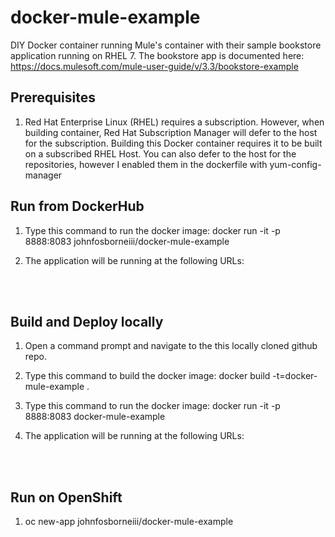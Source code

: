 # docker-mule-example

DIY Docker container running Mule's container with their sample bookstore application running on RHEL 7. The bookstore app is documented here:
https://docs.mulesoft.com/mule-user-guide/v/3.3/bookstore-example

Prerequisites
-----------------------------

1. Red Hat Enterprise Linux (RHEL) requires a subscription. However, when building container, Red Hat Subscription Manager will defer to the host for the subscription. Building this Docker container requires it to be built on a subscribed RHEL Host. You can also defer to the host for the repositories, however I enabled them in the dockerfile with yum-config-manager

Run from DockerHub
-----------------------------

1. Type this command to run the docker image: 
        docker run -it -p 8888:8083 johnfosborneiii/docker-mule-example

2. The application will be running at the following URLs:
</br>
<http://localhost:8888/bookstore/>
</br>
<http://localhost:8888/bookstore-admin/>

Build and Deploy locally
-----------------------------

1. Open a command prompt and navigate to the this locally cloned github repo.

2. Type this command to build the docker image: 
        docker build -t=docker-mule-example . 
 
3. Type this command to run the docker image: 
        docker run -it -p 8888:8083 docker-mule-example 
 
4. The application will be running at the following URLs:
</br>
<http://localhost:8888/bookstore/>
</br>
<http://localhost:8888/bookstore-admin/>

Run on OpenShift
-----------------------------

1. oc new-app johnfosborneiii/docker-mule-example
